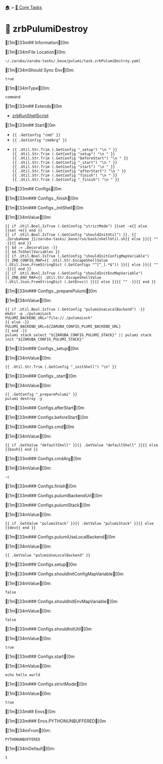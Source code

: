 <!--startTocHeader-->
[🏠](../README.md) > [🥝 Core Tasks](README.md)
# 🦆 zrbPulumiDestroy
<!--endTocHeader-->

[1m[33m## Information[0m

[1m[34mFile Location[0m:

    ~/.zaruba/zaruba-tasks/_base/pulumi/task.zrbPulumiDestroy.yaml

[1m[34mShould Sync Env[0m:

    true

[1m[34mType[0m:

    command


[1m[33m## Extends[0m

* [zrbRunShellScript](zrb-run-shell-script.md)


[1m[33m## Start[0m

* `{{ .GetConfig "cmd" }}`
* `{{ .GetConfig "cmdArg" }}`
*
    ```
    {{ .Util.Str.Trim (.GetConfig "_setup") "\n " }}
    {{ .Util.Str.Trim (.GetConfig "setup") "\n " }}
    {{ .Util.Str.Trim (.GetConfig "beforeStart") "\n " }}
    {{ .Util.Str.Trim (.GetConfig "_start") "\n " }}
    {{ .Util.Str.Trim (.GetConfig "start") "\n " }}
    {{ .Util.Str.Trim (.GetConfig "afterStart") "\n " }}
    {{ .Util.Str.Trim (.GetConfig "finish") "\n " }}
    {{ .Util.Str.Trim (.GetConfig "_finish") "\n " }}

    ```


[1m[33m## Configs[0m


[1m[33m### Configs._finish[0m


[1m[33m### Configs._initShell[0m

[1m[34mValue[0m:

    {{ if .Util.Bool.IsTrue (.GetConfig "strictMode") }}set -e{{ else }}set +e{{ end }}
    {{ if .Util.Bool.IsTrue (.GetConfig "shouldInitUtil") }}. {{ .ZarubaHome }}/zaruba-tasks/_base/run/bash/shellUtil.sh{{ else }}{{ "" -}}{{ end }}
    {{ $d := .Decoration -}}
    {{ $d.ToShellVariables }}
    {{ if .Util.Bool.IsTrue (.GetConfig "shouldInitConfigMapVariable") }}_ZRB_CONFIG_MAP={{ .Util.Str.EscapeShellValue (.Util.Json.FromStringDict (.GetConfigs "^[^_].*$")) }}{{ else }}{{ "" -}}{{ end }}
    {{ if .Util.Bool.IsTrue (.GetConfig "shouldInitEnvMapVariable") }}_ZRB_ENV_MAP={{ .Util.Str.EscapeShellValue (.Util.Json.FromStringDict (.GetEnvs)) }}{{ else }}{{ "" -}}{{ end }}



[1m[33m### Configs._preparePulumi[0m

[1m[34mValue[0m:

    {{ if .Util.Bool.IsTrue (.GetConfig "pulumiUseLocalBackend") -}}
    mkdir -p ./pulumiLock
    PULUMI_BACKEND_URL="file://./pulumiLock"
    {{ else -}}
    PULUMI_BACKEND_URL=${ZARUBA_CONFIG_PLUMI_BACKEND_URL}
    {{ end -}}
    pulumi stack select "${ZARUBA_CONFIG_PULUMI_STACK}" || pulumi stack init "${ZARUBA_CONFIG_PULUMI_STACK}" 


[1m[33m### Configs._setup[0m

[1m[34mValue[0m:

    {{ .Util.Str.Trim (.GetConfig "_initShell") "\n" }}


[1m[33m### Configs._start[0m

[1m[34mValue[0m:

    {{ .GetConfig "_preparePulumi" }}
    pulumi destroy -y


[1m[33m### Configs.afterStart[0m


[1m[33m### Configs.beforeStart[0m


[1m[33m### Configs.cmd[0m

[1m[34mValue[0m:

    {{ if .GetValue "defaultShell" }}{{ .GetValue "defaultShell" }}{{ else }}bash{{ end }}


[1m[33m### Configs.cmdArg[0m

[1m[34mValue[0m:

    -c


[1m[33m### Configs.finish[0m


[1m[33m### Configs.pulumiBackendUrl[0m


[1m[33m### Configs.pulumiStack[0m

[1m[34mValue[0m:

    {{ if .GetValue "pulumiStack" }}{{ .GetValue "pulumiStack" }}{{ else }}dev{{ end }}


[1m[33m### Configs.pulumiUseLocalBackend[0m

[1m[34mValue[0m:

    {{ .GetValue "pulumiUseLocalBackend" }}


[1m[33m### Configs.setup[0m


[1m[33m### Configs.shouldInitConfigMapVariable[0m

[1m[34mValue[0m:

    false


[1m[33m### Configs.shouldInitEnvMapVariable[0m

[1m[34mValue[0m:

    false


[1m[33m### Configs.shouldInitUtil[0m

[1m[34mValue[0m:

    true


[1m[33m### Configs.start[0m

[1m[34mValue[0m:

    echo hello world


[1m[33m### Configs.strictMode[0m

[1m[34mValue[0m:

    true


[1m[33m## Envs[0m


[1m[33m### Envs.PYTHONUNBUFFERED[0m

[1m[34mFrom[0m:

    PYTHONUNBUFFERED

[1m[34mDefault[0m:

    1